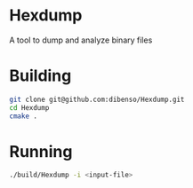 # Hexdump     
A tool to dump and analyze binary files     

# Building
```sh
git clone git@github.com:dibenso/Hexdump.git
cd Hexdump
cmake .
```

# Running
```sh
./build/Hexdump -i <input-file>
```